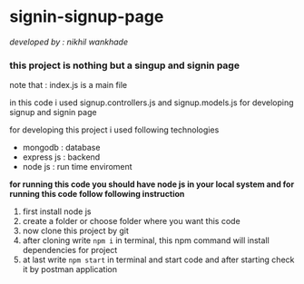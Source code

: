 # signin-signup-page

<i>developed by : nikhil wankhade </i>


<h3> this project is nothing but a singup and signin page</h3>

note that : index.js is a main file 

<p>in this code i used signup.controllers.js and signup.models.js for developing signup and signin page</p>
 for developing this  project i used following technologies 
 <ul>
   <li>
     mongodb : database
   </li>  
   <li>
     express js : backend 
   </li> 
   <li>
     node js  : run time enviroment
   </li>
 </ul>

<b>for running this code you should have node js in your local system and for  running this code follow following instruction</b>
1. first install node js
2. create  a folder or choose folder where you want this code
3. now clone this project by git 
4. after cloning write `npm i` in terminal, this npm command will install dependencies for project
5. at last write `npm start` in terminal and start code and after starting check it by postman application

